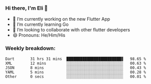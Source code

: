 ### Hi there, I'm Eli 👋
- 🔭 I’m currently working on the new Flutter App
- 🌱 I’m currently learning Go
- 🦄 I’m looking to collaborate with other flutter developers
- 😄 Pronouns: He/Him/His

### Weekly breakdown:
<!--START_SECTION:waka-->

```text
Dart       31 hrs 31 mins  ████████████████████████▓   98.65 %
XML        12 mins         ░░░░░░░░░░░░░░░░░░░░░░░░░   00.63 %
JSON       8 mins          ░░░░░░░░░░░░░░░░░░░░░░░░░   00.43 %
YAML       5 mins          ░░░░░░░░░░░░░░░░░░░░░░░░░   00.28 %
Other      0 secs          ░░░░░░░░░░░░░░░░░░░░░░░░░   00.01 %
```

<!--END_SECTION:waka-->
